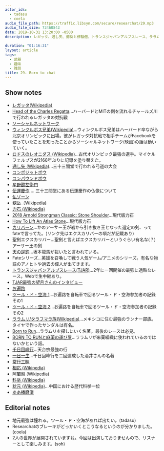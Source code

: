 ```yaml
---
actor_ids:
  - tadasu
  - coela
audio_file_path: https://traffic.libsyn.com/secure/researchat/29.mp3
audio_file_size: 73460843
date: 2019-10-31 13:20:00 -0500
description: レガッタ、通し矢、剱岳と修験僧、トランスジャパンアルプスレース、ララムリ、千日回峰行、ツール・ド・空海、科挙と状元、ああ播磨灘について話しました。

duration: "01:16:31"
layout: article
tags: 
  - 武器
  - 趣味
  - 雑談
title: 29. Born to chat
---
```


## Show notes
- [レガッタ(Wikipedia)](https://ja.wikipedia.org/wiki/%E3%83%AC%E3%82%AC%E3%83%83%E3%82%BF)
- [Head of the Charles Regatta](https://www.hocr.org/)...ハーバードとMITの側を流れるチャールズ川で行われるレガッタの対抗戦
- [ソーシャルネットワーク](https://www.amazon.co.jp/dp/B005YWUMG6/?tag=researchatf04-22)
- [ウィンクルボス兄弟(Wikipedia)](https://en.wikipedia.org/wiki/Cameron_Winklevoss)...ウィンクルボス兄弟はハーバード卒ながら北京オリンピックに出場。彼がレガッタ対抗戦で相手チームがFacebookを使っていたことを知ったことからソーシャルネットワーク(映画)の話は動いていく。
- [ロドスのレオニダス (Wikipedia)](https://ja.wikipedia.org/wiki/%E3%83%AD%E3%83%89%E3%82%B9%E3%81%AE%E3%83%AC%E3%82%AA%E3%83%8B%E3%83%80%E3%82%B9)...古代オリンピック最強の選手。マイケルフェルプスが2168年ぶりに記録を塗り替えた。
- [通し矢 (Wikipedia)](https://ja.wikipedia.org/wiki/%E9%80%9A%E3%81%97%E7%9F%A2)...三十三間堂で行われる弓道の大会
- [コンポジットボウ](https://www.amazon.co.jp/dp/B01G2WFT5U/?tag=researchatf04-22)
- [コンパウンドボウ](https://ja.wikipedia.org/wiki/%E3%82%B3%E3%83%B3%E3%83%91%E3%82%A6%E3%83%B3%E3%83%89%E3%83%9C%E3%82%A6)
- [星野勘左衛門](http://soutairoku.com/01_soutai/06-5_ho/03-2_si/hosino_kanzaemon/hosino_kanzaemon.html)
- [伝運慶作](https://blogs.yahoo.co.jp/ohukurosan11/67301241.html) ... 三十三間堂にある伝運慶作の仏像について
- [仏ゾーン](https://www.amazon.co.jp/dp/4088723066/?tag=researchatf04-22)
- [剱岳（Wikipedia)](https://ja.wikipedia.org/wiki/%E5%89%B1%E5%B2%B3)
- [力石 (Wikipedia)](https://ja.wikipedia.org/wiki/%E5%8A%9B%E7%9F%B3)
- [2018 Arnold Strongman Classic: Stone Shoulder](https://www.youtube.com/watch?v=AC8sm9h8lGw)...現代版力石
- [How To Lift An Atlas Stone](https://www.youtube.com/watch?v=LZCm3mU2GhE)...現代版力石
- [カリバーン](https://ja.m.wikipedia.org/wiki/エクスカリバー)...かのアーサー王が岩から引き抜き王となった選定の剣、ってfateで言ってた。(リンク先はエクスカリバーの項だが記載あり)
- 聖剣エクスカリバー...聖剣と言えばエクスカリバーというぐらい有名な(？)アーサー王の剣
- [天の逆鉾](http://sazma.jp/2017/05/18/764/)...坂本龍馬が抜いたと言われている。
- Fateシリーズ...英雄を召喚して戦う人気ゲーム/アニメのシリーズ。有名な物語のアノヒトや過去の偉人が出てきます。
- [トランスジャパンアルプスレース(TJAR)](http://www.tjar.jp/)...2年に一回開催の最強に過酷なレース。Webで生中継あり。
- [TJAR最強の望月さんのインタビュー](https://www.mtfuji.or.jp/thought/interview/vol50)
- [お遍路](https://shikoku-tourism.com/feature/henro/top)
- [ツール・ド・空海 1](kechigan.blog58.fc2.com)...お遍路を自転車で回るツール・ド・空海参加者の記録 その1
- [ツール・ド・空海 2](https://eco-and-health.at.webry.info/201203/article_4.html)...お遍路を自転車で回るツール・ド・空海参加者の記録 その2
- [ララムリ/タラフマラ族(Wikipedia)](https://ja.wikipedia.org/wiki/%E3%82%BF%E3%83%A9%E3%83%95%E3%83%9E%E3%83%A9%E6%97%8F)...メキシコに住む最強のランナー部族。タイヤで作ったサンダルは有名。
- [Born to Run](https://www.amazon.co.jp/dp/4140814144/?tag=researchatf04-22)...ララムリを探しにいく名著。最後のレースは必見。
- [BORN TO RUNと麻薬の運び屋](http://web.archive.org/web/20131016100217/http://the-world-is-yours.hatenablog.jp/entry/2013/10/14/234410)...ララムリが麻薬組織に使われているのではないかという話。
- [千日回峰行](https://ja.wikipedia.org/wiki/%E5%8D%83%E6%97%A5%E5%9B%9E%E5%B3%B0%E8%A1%8C_(%E6%AF%94%E5%8F%A1%E5%B1%B1))...天台宗最強の行
- [一日一生](https://www.amazon.co.jp/dp/4022732385/?tag=researchatf04-22)...千日回峰行を二回達成した酒井さんの名著
- [常行三昧](https://kotobank.jp/word/%E5%B8%B8%E8%A1%8C%E4%B8%89%E6%98%A7-79019)
- [相応 (Wikipedia)](https://ja.wikipedia.org/wiki/%E7%9B%B8%E5%BF%9C_(%E5%83%A7))
- [阿闍梨 (Wikipedia)](https://ja.wikipedia.org/wiki/%E9%98%BF%E9%97%8D%E6%A2%A8)
- [科挙 (Wikipedia)](https://ja.wikipedia.org/wiki/%E7%A7%91%E6%8C%99)
- [状元 (Wikipedia)](https://ja.wikipedia.org/wiki/%E7%8A%B6%E5%85%83)...中国における歴代科挙一位
- [ああ播磨灘](https://www.amazon.co.jp/dp/B00A2MCM1Q/?tag=researchatf04-22)

## Editorial notes
- 地元最強は憧れる。ツール・ド・空海があれば出たい。(tadasu)
- Researchatのブレーキがどっかいくとこうなるというのが分かりました。(coela)
- 2人の世界が展開されていますね。今回は出演しておりませんので、リスナーとして楽しみます。(soh)

